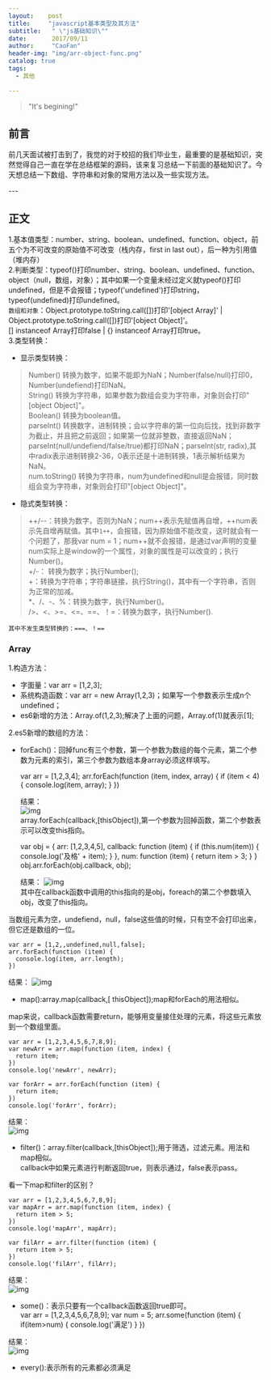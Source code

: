 ```yaml
---
layout:    post
title:     "javascript基本类型及其方法"
subtitle:   " \"js基础知识\""
date:       2017/09/11
author:     "CaoFan"
header-img: "img/arr-object-func.png"
catalog: true
tags:
  - 其他

---
```


>"It's begining!"  


## 前言

前几天面试被打击到了，我觉的对于校招的我们毕业生，最重要的是基础知识，突然觉得自己一直在学在总结框架的源码，该来复习总结一下前面的基础知识了。今天想总结一下数组、字符串和对象的常用方法以及一些实现方法。

<p id="build"></p>
---

## 正文       

1.基本值类型：number、string、boolean、undefined、function、object，前五个为不可改变的原始值不可改变（栈内存，first in last out），后一种为引用值（堆内存）           
2.判断类型：typeof()打印number、string、boolean、undefined、function、object（null，数组，对象）；其中如果一个变量未经过定义就typeof()打印undefined，但是不会报错；typeof('undefined')打印string，typeof(undefined)打印undefined。                     
`数组和对象`：Object.prototype.toString.call([])打印'[object Array]'  |  Object.prototype.toString.call([])打印'[object Object]'。    
             [] instanceof Array打印false  |  {} instanceof Array打印true。          
3.类型转换：
* 显示类型转换：     
> Number()  转换为数字，如果不能即为NaN；Number(false/null)打印0，Number(undefiend)打印NaN。     
  String()  转换为字符串，如果参数为数组会变为字符串，对象则会打印"[object Object]"。             
  Boolean()  转换为boolean值。           
  parseInt()  转换数字，进制转换；会以字符串的第一位向后找，找到非数字为截止，并且把之前返回；如果第一位就非整数，直接返回NaN；parseInt(null/undefiend/false/true)都打印NaN；parseInt(str, radix),其中radix表示进制转换2-36，0表示还是十进制转换，1表示解析结果为NaN。        
  num.toString()  转换为字符串，num为undefined和null是会报错，同时数组会变为字符串，对象则会打印"[object Object]"。          

* 隐式类型转换：   
> ++/--：转换为数字，否则为NaN；num++表示先赋值再自增，++num表示先自增再赋值。其中`1++`，会报错，因为原始值不能改变，这时就会有一个问题了，那我var num = 1；num++就不会报错，是通过var声明的变量num实际上是window的一个属性，对象的属性是可以改变的；执行Number()。            
+/-： 转换为数字；执行Number();              
+：转换为字符串；字符串链接，执行String()，其中有一个字符串，否则为正常的加减。      
*、/、-、%：转换为数字，执行Number()。              
/>、<、>=、<=、==、！=：转换为数字，执行Number().           

`其中不发生类型转换的：===、！==`

               


### Array   
1.构造方法：      
+ 字面量：var arr = [1,2,3];     
+ 系统构造函数：var arr = new Array(1,2,3)；如果写一个参数表示生成n个undefined；            
+ es6新增的方法：Array.of(1,2,3);解决了上面的问题，Array.of(1)就表示[1];      

2.es5新增的数组的方法：         
+ forEach()：回掉func有三个参数，第一个参数为数组的每个元素，第二个参数为元素的索引，第三个参数为数组本身array必须这样填写。      

    var arr = [1,2,3,4];
    arr.forEach(function (item, index, array) {
      if (item < 4) {
        console.log(item, array);
      }
    })    

  结果：   
![img](/img/in-post/arr-object-func/arr-foreach1.png)     
array.forEach(callback,[thisObject]),第一个参数为回掉函数，第二个参数表示可以改变this指向。       

    var obj = {
      arr: [1,2,3,4,5],
      callback: function (item) {
        if (this.num(item)) {
          console.log('及格' + item);
        }
      },
      num: function (item) {
        return item > 3;
      }
    }
    obj.arr.forEach(obj.callback, obj);

  结果：
![img](/img/in-post/arr-object-func/arr-foreach2.png)        
其中在callback函数中调用的this指向的是obj，foreach的第二个参数填入obj，改变了this指向。      

当数组元素为空，undefiend，null，false这些值的时候，只有空不会打印出来，但它还是数组的一位。    

    var arr = [1,2,,undefined,null,false];
    arr.forEach(function (item) {
      console.log(item, arr.length);
    })

  结果： 
![img](/img/arr-object-func/arr-foreach3.png) 
+ map():array.map(callback,[ thisObject]);map和forEach的用法相似。       

map来说，callback函数需要return，能够用变量接住处理的元素，将这些元素放到一个数组里面。     

    var arr = [1,2,3,4,5,6,7,8,9];
    var newArr = arr.map(function (item, index) {
      return item;
    })
    console.log('newArr', newArr);

    var forArr = arr.forEach(function (item) {
      return item;
    })
    console.log('forArr', forArr);

  结果：    
![img](/img/in-post/arr-object-func/arr-map1.png)      

+ filter()：array.filter(callback,[thisObject]);用于筛选，过滤元素。用法和map相似。     
callback中如果元素进行判断返回true，则表示通过，false表示pass。     

看一下map和filter的区别？       

    var arr = [1,2,3,4,5,6,7,8,9];
    var mapArr = arr.map(function (item, index) {
      return item > 5;
    })
    console.log('mapArr', mapArr);

    var filArr = arr.filter(function (item) {
      return item > 5;
    })
    console.log('filArr', filArr);

结果：   
![img](/img/in-post/arr-object-func/arr-filter1.png)   

+ some()：表示只要有一个callback函数返回true即可。    
    var arr = [1,2,3,4,5,6,7,8,9];
    var num = 5;
    arr.some(function (item) {
      if(item>num) {
        console.log('满足')
      }
    })

结果：   
![img](/img/in-post/arr-object-func/arr-some1.png) 

+ every():表示所有的元素都必须满足
